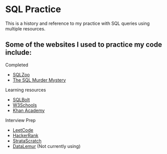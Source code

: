 # SQL Practice
This is a history and reference to my practice with SQL queries using multiple resources.

## Some of the websites I used to practice my code include:
Completed
* [SQLZoo](https://sqlzoo.net/wiki/SQL_Tutorial)
* [The SQL Murder Mystery](https://mystery.knightlab.com/)


Learning resources
* [SQLBolt](https://sqlbolt.com/)
* [W3Schools](https://www.w3schools.com/sql/)
* [Khan Academy](https://www.khanacademy.org/computing/computer-programming/sql)

Interview Prep
* [LeetCode](https://leetcode.com/studyplan/top-sql-50/)
* [HackerRank](https://www.hackerrank.com/domains/sql)
* [StrataScratch](https://www.stratascratch.com/blog/categories/sql/)
* [DataLemur](https://datalemur.com/questions) (Not currently using)
